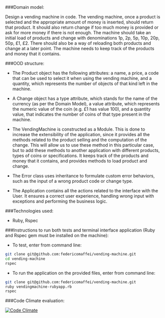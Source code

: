 ###Domain model:

Design a vending machine in code. The vending machine, once a product is selected and the appropriate amount of money is inserted, should return that product. It should also return change if too much money is provided or ask for more money if there is not enough. The machine should take an initial load of products and change with denominations 1p, 2p, 5p, 10p, 20p, 50p, £1, £2. There should also be a way of reloading both products and change at a later point. The machine needs to keep track of the products and money that it contains.

###OOD structure:

* The Product object has the following attributes: a name, a price, a code that can be used to select it when using the vending machine, and a quantity, which represents the number of objects of that kind left in the machine.

* A Change object has a type attribute, which stands for the name of the currency (as per the Domain Model), a value attribute, which represents the numeric value of the coin (e.g. £1 has value 100), and a quantity value, that indicates the number of coins of that type present in the machine.

* The VendingMachine is constructed as a Module. This is done to increase the extensibility of the application, since it provides all the methods related to the product selling and the computation of the change. This will allow us to use these method in this particular case, but to add these methods to another application with different products, types of coins or specifications. It keeps track of the products and money that it contains, and provides methods to load product and change.

* The Error class uses inheritance to formulate custom error behaviors, such as the input of a wrong product code or change type.

* The Application contains all the actions related to the interface with the User. It ensures a correct user experience, handling wrong input with exceptions and performing the business logic.

###Technologies used:

* Ruby, Rspec

###Instructions to run both tests and terminal interface application (Ruby and Rspec gem must be installed on the machine):

* To test, enter from command line:
```bash
git clone git@github.com:federicomaffei/vending-machine.git
cd vending-machine
rspec
```

* To run the application on the provided files, enter from command line:
```bash
git clone git@github.com:federicomaffei/vending-machine.git
ruby vendingmachine-rubyapp.rb 
rspec
```

###Code Climate evaluation:

[![Code Climate](https://codeclimate.com/github/federicomaffei/vending-machine/badges/gpa.svg)](https://codeclimate.com/github/federicomaffei/vending-machine)
